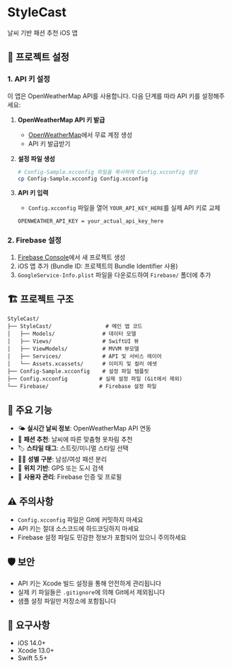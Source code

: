 # StyleCast

날씨 기반 패션 추천 iOS 앱

## 🚀 프로젝트 설정

### 1. API 키 설정

이 앱은 OpenWeatherMap API를 사용합니다. 다음 단계를 따라 API 키를 설정해주세요:

1. **OpenWeatherMap API 키 발급**
   - [OpenWeatherMap](https://openweathermap.org/api)에서 무료 계정 생성
   - API 키 발급받기

2. **설정 파일 생성**
   ```bash
   # Config-Sample.xcconfig 파일을 복사하여 Config.xcconfig 생성
   cp Config-Sample.xcconfig Config.xcconfig
   ```

3. **API 키 입력**
   - `Config.xcconfig` 파일을 열어 `YOUR_API_KEY_HERE`를 실제 API 키로 교체
   ```
   OPENWEATHER_API_KEY = your_actual_api_key_here
   ```

### 2. Firebase 설정

1. [Firebase Console](https://console.firebase.google.com/)에서 새 프로젝트 생성
2. iOS 앱 추가 (Bundle ID: 프로젝트의 Bundle Identifier 사용)
3. `GoogleService-Info.plist` 파일을 다운로드하여 `Firebase/` 폴더에 추가

## 🏗️ 프로젝트 구조

```
StyleCast/
├── StyleCast/                 # 메인 앱 코드
│   ├── Models/               # 데이터 모델
│   ├── Views/                # SwiftUI 뷰
│   ├── ViewModels/           # MVVM 뷰모델
│   ├── Services/             # API 및 서비스 레이어
│   └── Assets.xcassets/      # 이미지 및 컬러 에셋
├── Config-Sample.xcconfig    # 설정 파일 템플릿
├── Config.xcconfig          # 실제 설정 파일 (Git에서 제외)
└── Firebase/                # Firebase 설정 파일
```

## 🔧 주요 기능

- 🌤️ **실시간 날씨 정보**: OpenWeatherMap API 연동
- 👔 **패션 추천**: 날씨에 따른 맞춤형 옷차림 추천
- 🏷️ **스타일 태그**: 스트릿/미니멀 스타일 선택
- 👨‍👩‍ **성별 구분**: 남성/여성 패션 분리
- 📍 **위치 기반**: GPS 또는 도시 검색
- 💾 **사용자 관리**: Firebase 인증 및 프로필

## ⚠️ 주의사항

- `Config.xcconfig` 파일은 Git에 커밋하지 마세요
- API 키는 절대 소스코드에 하드코딩하지 마세요
- Firebase 설정 파일도 민감한 정보가 포함되어 있으니 주의하세요

## 🛡️ 보안

- API 키는 Xcode 빌드 설정을 통해 안전하게 관리됩니다
- 실제 키 파일들은 `.gitignore`에 의해 Git에서 제외됩니다
- 샘플 설정 파일만 저장소에 포함됩니다

## 📱 요구사항

- iOS 14.0+
- Xcode 13.0+
- Swift 5.5+ 